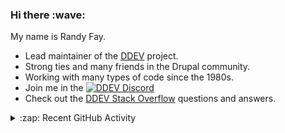 
<h3>Hi there :wave:</h3>

My name is Randy Fay.

- Lead maintainer of the [DDEV](https://github.com/ddev/ddev) project.
- Strong ties and many friends in the Drupal community.
- Working with many types of code since the 1980s.
- Join me in the [![DDEV Discord](https://img.shields.io/discord/664580571770388500?logo=discord&logoColor=%23fff&label=DDEV%20Discord&link=https%3A%2F%2Fddev.com%2Fs%2Fdiscord)](https://ddev.com/s/discord)
- Check out the [DDEV Stack Overflow](https://stackoverflow.com/tags/ddev) questions and answers.

<details>
  <summary>:zap: Recent GitHub Activity</summary>

<!--RECENT_ACTIVITY:start-->
1. ✔️ Closed issue [#6245](https://github.com/ddev/ddev/issues/6245) in [ddev/ddev](https://github.com/ddev/ddev)<br>
2. 🎉 Merged PR [#7166](https://github.com/ddev/ddev/pull/7166) in [ddev/ddev](https://github.com/ddev/ddev)<br>
3. ✔️ Closed issue [#7146](https://github.com/ddev/ddev/issues/7146) in [ddev/ddev](https://github.com/ddev/ddev)<br>
4. 🎉 Merged PR [#7148](https://github.com/ddev/ddev/pull/7148) in [ddev/ddev](https://github.com/ddev/ddev)<br>
5. 🎉 Merged PR [#7186](https://github.com/ddev/ddev/pull/7186) in [ddev/ddev](https://github.com/ddev/ddev)<br>
6. 💬 Commented on [#7049](https://github.com/ddev/ddev/pull/7049#issuecomment-2779724022) in [ddev/ddev](https://github.com/ddev/ddev)<br>
7. 💬 Commented on [#7049](https://github.com/ddev/ddev/pull/7049#issuecomment-2779718780) in [ddev/ddev](https://github.com/ddev/ddev)<br>
8. 🔴 Requested changes in [#7049](https://github.com/ddev/ddev/pull/7049#pullrequestreview-2676633491) in [ddev/ddev](https://github.com/ddev/ddev)<br>
9. 🔴 Requested changes in [#7062](https://github.com/ddev/ddev/pull/7062#pullrequestreview-2743137823) in [ddev/ddev](https://github.com/ddev/ddev)<br>
10. 💬 Commented on [#7188](https://github.com/ddev/ddev/pull/7188#issuecomment-2778771033) in [ddev/ddev](https://github.com/ddev/ddev)<br>
11. 💬 Commented on [#7188](https://github.com/ddev/ddev/pull/7188#discussion_r2028837516) in [ddev/ddev](https://github.com/ddev/ddev)<br>
12. 💬 Commented on [#7166](https://github.com/ddev/ddev/pull/7166#issuecomment-2778722817) in [ddev/ddev](https://github.com/ddev/ddev)<br>
13. 💬 Commented on [#7166](https://github.com/ddev/ddev/pull/7166#discussion_r2028780782) in [ddev/ddev](https://github.com/ddev/ddev)<br>
14. 💬 Commented on [#7166](https://github.com/ddev/ddev/pull/7166#issuecomment-2777421820) in [ddev/ddev](https://github.com/ddev/ddev)<br>
15. 💬 Commented on [#7166](https://github.com/ddev/ddev/pull/7166#issuecomment-2777337073) in [ddev/ddev](https://github.com/ddev/ddev)<br>
16. 👍 Approved [#7148](https://github.com/ddev/ddev/pull/7148#pullrequestreview-2741425046) in [ddev/ddev](https://github.com/ddev/ddev)<br>
17. 👍 Approved [#7182](https://github.com/ddev/ddev/pull/7182#pullrequestreview-2741400276) in [ddev/ddev](https://github.com/ddev/ddev)<br>
18. 💬 Commented on [#7049](https://github.com/ddev/ddev/pull/7049#issuecomment-2777173315) in [ddev/ddev](https://github.com/ddev/ddev)<br>
19. 💬 Commented on [#7049](https://github.com/ddev/ddev/pull/7049#issuecomment-2777169164) in [ddev/ddev](https://github.com/ddev/ddev)<br>
20. 💬 Commented on [#7049](https://github.com/ddev/ddev/pull/7049#issuecomment-2777125405) in [ddev/ddev](https://github.com/ddev/ddev)<br>
<!--RECENT_ACTIVITY:end-->

</details>
